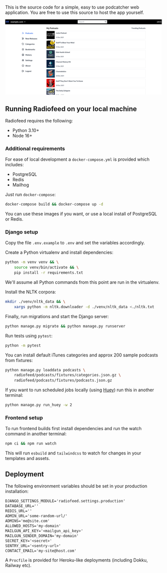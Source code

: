 This is the source code for a simple, easy to use podcatcher web application. You are free to use this source to host the app yourself.

![desktop](/screenshots/desktop.png?raw=True)

## Running Radiofeed on your local machine

Radiofeed requires the following:

* Python 3.10+
* Node 16+

### Additional requirements

For ease of local development a `docker-compose.yml` is provided which includes:

* PostgreSQL
* Redis
* Mailhog

Just run `docker-compose`:

```bash
docker-compose build && docker-compose up -d
```

You can use these images if you want, or use a local install of PostgreSQL or Redis.

### Django setup

Copy the file `.env.example` to `.env` and set the variables accordingly.

Create a Python virtualenv and install dependencies:

```bash
python -m venv venv && \
    source venv/bin/activate && \
    pip install -r requirements.txt
```

We'll assume all Python commands from this point are run in the virtualenv.

Install the NLTK corpora:

```bash
mkdir ./venv/nltk_data && \
    xargs python -m nltk.downloader -d ./venv/nltk_data <./nltk.txt
```

Finally, run migrations and start the Django server:

```bash
python manage.py migrate && python manage.py runserver
```

Run tests using `pytest`:

```bash
python -m pytest
```

You can install default iTunes categories and approx 200 sample podcasts from fixtures:

```bash
python manage.py loaddata podcasts \
    radiofeed/podcasts/fixtures/categories.json.gz \
    radiofeed/podcasts/fixtures/podcasts.json.gz
```

If you want to run scheduled jobs locally (using [Huey](https://huey.readthedocs.io/en/latest/)) run this in another terminal:

```bash
python manage.py run_huey -w 2
```

### Frontend setup

To run frontend builds first install dependencies and run the watch command in another terminal:

```bash
npm ci && npm run watch
```

This will run `esbuild` and `tailwindcss` to watch for changes in your templates and assets.

## Deployment

The following environment variables should be set in your production installation:

```
DJANGO_SETTINGS_MODULE='radiofeed.settings.production'
DATABASE_URL=''
REDIS_URL=''
ADMIN_URL='some-random-url/'
ADMINS='me@site.com'
ALLOWED_HOSTS='my-domain'
MAILGUN_API_KEY='<mailgun_api_key>'
MAILGUN_SENDER_DOMAIN='my-domain'
SECRET_KEY='<secret>'
SENTRY_URL='<sentry-url>'
CONTACT_EMAIL='my-site@host.com'
```

A `Procfile` is provided for Heroku-like deployments (including Dokku, Railway etc).
